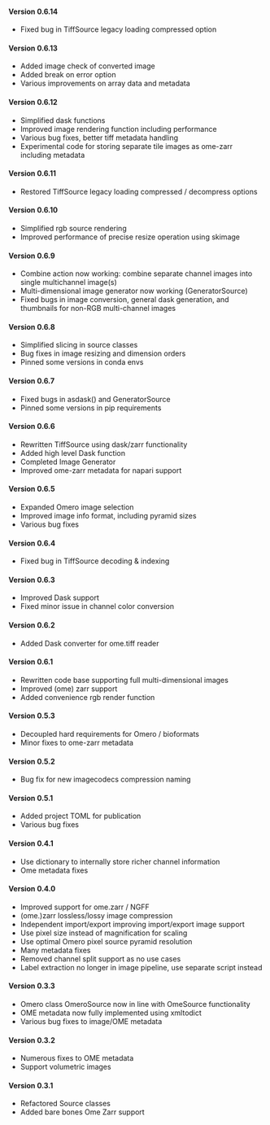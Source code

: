 #### Version 0.6.14
- Fixed bug in TiffSource legacy loading compressed option

#### Version 0.6.13
- Added image check of converted image
- Added break on error option
- Various improvements on array data and metadata

#### Version 0.6.12
- Simplified dask functions
- Improved image rendering function including performance
- Various bug fixes, better tiff metadata handling
- Experimental code for storing separate tile images as ome-zarr including metadata

#### Version 0.6.11
- Restored TiffSource legacy loading compressed / decompress options

#### Version 0.6.10
- Simplified rgb source rendering
- Improved performance of precise resize operation using skimage

#### Version 0.6.9
- Combine action now working: combine separate channel images into single multichannel image(s)
- Multi-dimensional image generator now working (GeneratorSource)
- Fixed bugs in image conversion, general dask generation, and thumbnails for non-RGB multi-channel images

#### Version 0.6.8
- Simplified slicing in source classes
- Bug fixes in image resizing and dimension orders
- Pinned some versions in conda envs 

#### Version 0.6.7
- Fixed bugs in asdask() and GeneratorSource
- Pinned some versions in pip requirements 

#### Version 0.6.6
- Rewritten TiffSource using dask/zarr functionality
- Added high level Dask function
- Completed Image Generator
- Improved ome-zarr metadata for napari support

#### Version 0.6.5
- Expanded Omero image selection
- Improved image info format, including pyramid sizes
- Various bug fixes

#### Version 0.6.4
- Fixed bug in TiffSource decoding & indexing

#### Version 0.6.3
- Improved Dask support
- Fixed minor issue in channel color conversion

#### Version 0.6.2
- Added Dask converter for ome.tiff reader

#### Version 0.6.1
- Rewritten code base supporting full multi-dimensional images
- Improved (ome) zarr support
- Added convenience rgb render function

#### Version 0.5.3
- Decoupled hard requirements for Omero / bioformats
- Minor fixes to ome-zarr metadata

#### Version 0.5.2
- Bug fix for new imagecodecs compression naming

#### Version 0.5.1
- Added project TOML for publication
- Various bug fixes

#### Version 0.4.1
- Use dictionary to internally store richer channel information
- Ome metadata fixes

#### Version 0.4.0
- Improved support for ome.zarr / NGFF
- (ome.)zarr lossless/lossy image compression
- Independent import/export improving import/export image support
- Use pixel size instead of magnification for scaling
- Use optimal Omero pixel source pyramid resolution
- Many metadata fixes
- Removed channel split support as no use cases
- Label extraction no longer in image pipeline, use separate script instead

#### Version 0.3.3
- Omero class OmeroSource now in line with OmeSource functionality
- OME metadata now fully implemented using xmltodict
- Various bug fixes to image/OME metadata

#### Version 0.3.2
- Numerous fixes to OME metadata
- Support volumetric images

#### Version 0.3.1
- Refactored Source classes
- Added bare bones Ome Zarr support

